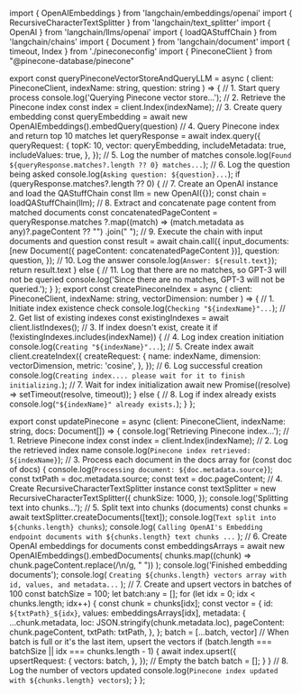 import { OpenAIEmbeddings } from 'langchain/embeddings/openai'
import { RecursiveCharacterTextSplitter } from 'langchain/text_splitter'
import { OpenAI } from 'langchain/llms/openai'
import { loadQAStuffChain } from 'langchain/chains'
import { Document } from 'langchain/document'
import { timeout, Index } from './pineconeconfig'
import { PineconeClient } from "@pinecone-database/pinecone"

export const queryPineconeVectorStoreAndQueryLLM = async (
  client: PineconeClient,
  indexName: string,
  question: string
) => {
  // 1. Start query process
  console.log('Querying Pinecone vector store...');
  // 2. Retrieve the Pinecone index
  const index = client.Index(indexName);
  // 3. Create query embedding
  const queryEmbedding = await new OpenAIEmbeddings().embedQuery(question)
  // 4. Query Pinecone index and return top 10 matches
  let queryResponse = await index.query({
    queryRequest: {
      topK: 10,
      vector: queryEmbedding,
      includeMetadata: true,
      includeValues: true,
    },
  });
  // 5. Log the number of matches 
  console.log(`Found ${queryResponse.matches?.length ?? 0} matches...`);  // 6. Log the question being asked
  console.log(`Asking question: ${question}...`);
  if (queryResponse.matches?.length ?? 0) {    // 7. Create an OpenAI instance and load the QAStuffChain
    const llm = new OpenAI({});
    const chain = loadQAStuffChain(llm);
    // 8. Extract and concatenate page content from matched documents
    const concatenatedPageContent = queryResponse.matches
    ?.map((match) => (match.metadata as any)?.pageContent ?? "")
      .join(" ");
    // 9. Execute the chain with input documents and question
    const result = await chain.call({
      input_documents: [new Document({ pageContent: concatenatedPageContent })],
      question: question,
    });
    // 10. Log the answer
    console.log(`Answer: ${result.text}`);
    return result.text
  } else {
    // 11. Log that there are no matches, so GPT-3 will not be queried
    console.log('Since there are no matches, GPT-3 will not be queried.');
  }
};
export const createPineconeIndex = async (
  client: PineconeClient,
  indexName: string,
  vectorDimension: number
) => {
  // 1. Initiate index existence check
  console.log(`Checking "${indexName}"...`);
  // 2. Get list of existing indexes
  const existingIndexes = await client.listIndexes();
  // 3. If index doesn't exist, create it
  if (!existingIndexes.includes(indexName)) {
    // 4. Log index creation initiation
    console.log(`Creating "${indexName}"...`);
    // 5. Create index
    await client.createIndex({
      createRequest: {
        name: indexName,
        dimension: vectorDimension,
        metric: 'cosine',
      },
    });
    // 6. Log successful creation
      console.log(`Creating index.... please wait for it to finish initializing.`);
    // 7. Wait for index initialization
    await new Promise((resolve) => setTimeout(resolve, timeout));
  } else {
    // 8. Log if index already exists
    console.log(`"${indexName}" already exists.`);
  }
};


export const updatePinecone = async (client: PineconeClient, indexName: string, docs: Document[]) => {
  console.log('Retrieving Pinecone index...');
  // 1. Retrieve Pinecone index
  const index = client.Index(indexName);
  // 2. Log the retrieved index name
  console.log(`Pinecone index retrieved: ${indexName}`);
  // 3. Process each document in the docs array
  for (const doc of docs) {
    console.log(`Processing document: ${doc.metadata.source}`);
    const txtPath = doc.metadata.source;
    const text = doc.pageContent;
    // 4. Create RecursiveCharacterTextSplitter instance
    const textSplitter = new RecursiveCharacterTextSplitter({
      chunkSize: 1000,
    });
    console.log('Splitting text into chunks...');
    // 5. Split text into chunks (documents)
    const chunks = await textSplitter.createDocuments([text]);
    console.log(`Text split into ${chunks.length} chunks`);
    console.log(
      `Calling OpenAI's Embedding endpoint documents with ${chunks.length} text chunks ...`
    );
    // 6. Create OpenAI embeddings for documents
    const embeddingsArrays = await new OpenAIEmbeddings().embedDocuments(
      chunks.map((chunk) => chunk.pageContent.replace(/\n/g, " "))
    );
    console.log('Finished embedding documents');
    console.log(
      `Creating ${chunks.length} vectors array with id, values, and metadata...`
    );
    // 7. Create and upsert vectors in batches of 100
    const batchSize = 100;
    let batch:any = [];
    for (let idx = 0; idx < chunks.length; idx++) {
      const chunk = chunks[idx];
      const vector = {
        id: `${txtPath}_${idx}`,
        values: embeddingsArrays[idx],
        metadata: {
          ...chunk.metadata,
          loc: JSON.stringify(chunk.metadata.loc),
          pageContent: chunk.pageContent,
          txtPath: txtPath,
        },
      };
      batch = [...batch, vector]
      // When batch is full or it's the last item, upsert the vectors
      if (batch.length === batchSize || idx === chunks.length - 1) {
        await index.upsert({
          upsertRequest: {
            vectors: batch,
          },
        });
        // Empty the batch
        batch = [];
      }
    }
    // 8. Log the number of vectors updated
    console.log(`Pinecone index updated with ${chunks.length} vectors`);
  }
};